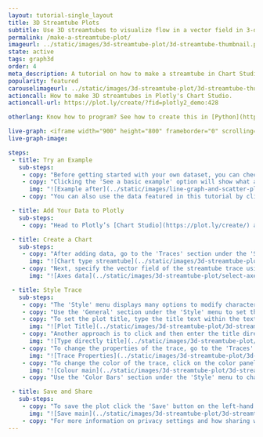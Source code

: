 ```yaml
---
layout: tutorial-single_layout
title: 3D Streamtube Plots
subtitle: Use 3D streamtubes to visualize flow in a vector field in 3-dimensions.
permalink: /make-a-streamtube-plot/
imageurl: ../static/images/3d-streamtube-plot/3d-streamtube-thumbnail.png
state: active
tags: graph3d
order: 4
meta_description: A tutorial on how to make a streamtube in Chart Studio.
popularity: featured
carouselimageurl: ../static/images/3d-streamtube-plot/3d-streamtube-thumbnail.png
actioncall: How to make 3D streamtubes in Plotly's Chart Studio.
actioncall-url: https://plot.ly/create/?fid=plotly2_demo:428

otherlang: Know how to program? See how to create this in [Python](https://plot.ly/python/streamtube-plot/) or [R](https://plot.ly/r/streamtube-plot/).

live-graph: <iframe width="900" height="800" frameborder="0" scrolling="no" src="https://plot.ly/~plotly2_demo/428.embed"></iframe>
live-graph-image:

steps:
 - title: Try an Example
   sub-steps:
    - copy: "Before getting started with your own dataset, you can check out an example. First, select the 'Type' menu. Hovering the mouse over the chart type icon will display three options: 1) Charts like this by Plotly users, 2) View tutorials on this chart type, and, 3) See a basic example."
    - copy: "Clicking the 'See a basic example' option will show what a sample chart looks like after adding data and editing with the style. You'll also see what labels and style attributes were selected for this specific chart, as well as the end result."
      img: "![Example after](../static/images/line-graph-and-scatter-plot-with-excel/scatter-try-example.gif)"
    - copy: "You can also use the data featured in this tutorial by clicking on 'Open This Data in Plotly' on the left-hand side. It'll open in Chart Studio."

 - title: Add Your Data to Plotly
   sub-steps:
    - copy: "Head to Plotly’s [Chart Studio](https://plot.ly/create/) and add your data. You have the option of typing directly in the grid, uploading your file, or entering a URL of an online dataset. Plotly accepts .xls, .xlsx, or .csv files. For more information on how to enter your data, see [this](https://help.plot.ly/add-data-to-the-plotly-grid/) tutorial."

 - title: Create a Chart
   sub-steps:
    - copy: "After adding data, go to the 'Traces' section under the 'Structure' menu on the left-hand side. Choose the 'Type' of trace, then choose 'Streamtube' under '3D' chart type."
      img: "![Chart type streamtube](../static/images/3d-streamtube-plot/chart-type-streamtube.png)"
    - copy: "Next, specify the vector field of the streamtube trace using 6 variables: 'X', 'Y', 'Z', 'U', 'V' and 'W' using their resepective dropdown menus. 'X', 'Y' and 'Z' are the vector position variables that set the X, Y and Z coordinates of the vector field, and 'U', 'V' and 'W' are the vector component variables that set the X, Y and Z components of the vector field respectively. Note that the tubes' starting positions will be cut from the vector field's X-Z plane at its minimum Y value. To specify your own starting position, use the attributes 'X Start', 'Y Start' and 'Z Start'."
      img: "![Axes data](../static/images/3d-streamtube-plot/select-axes-data.png)"

 - title: Style Trace
   sub-steps:
    - copy: "The 'Style' menu displays many options to modify characteristics of the overall chart layout or the individual traces. To see more options about styling the chart, visit the [style and layout](https://help.plot.ly/tutorials/#layout) section of the Chart Studio documentation."
    - copy: "Use the 'General' section under the 'Style' menu to set the plot title, as well as change the layout background, margin color and font styles."
    - copy: "To set the plot title, type the title text within the textbox provided under the 'Title' property."
      img: "![Plot Title](../static/images/3d-streamtube-plot/3d-streamtube-title.png)"
    - copy: "Another approach is to click and then enter the title directly on the plot interface. The same can be done for the colorscale title."
      img: "![Type directly title](../static/images/3d-streamtube-plot/3d-streamtube-title-direct.png)"
    - copy: "To change the properties of the trace, go to the 'Traces' section under the 'Style' menu."
      img: "![Trace Properties](../static/images/3d-streamtube-plot/3d-streamtube-trace-properties.png)"
    - copy: "To change the color of the trace, click on the color panel on the right-side of the `Colorscale` property and choose the scale type from the dropdown, followed by the desired colorscale as seen below."
      img: "![Colour main](../static/images/3d-streamtube-plot/3d-streamtube-colourscale.gif)"
    - copy: "Use the 'Color Bars' section under the 'Style' menu to change the properties of the color bar."

 - title: Save and Share
   sub-steps:
    - copy: "To save the plot click the 'Save' button on the left-hand side. A save modal will appear, as seen below, where you can specify the filenames and privacy settings for your plot and data grid."
      img: "![Save main](../static/images/3d-streamtube-plot/3d-streamtube-save-main.png)"
    - copy: "For more information on privacy settings and how sharing works, visit Plotly's [sharing tutorial](http://help.plot.ly/save-share-and-export-in-plotly/)."
---
```


